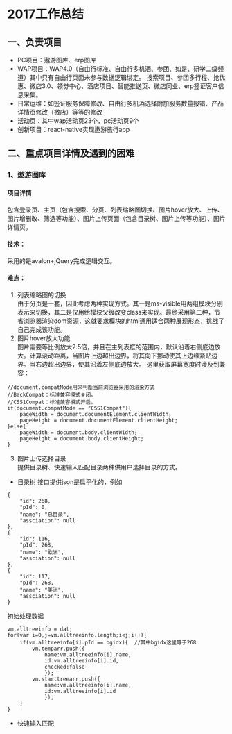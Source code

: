 # 2017工作总结

## 一、负责项目
* PC项目：遨游图库、erp图库
* WAP项目：WAP4.0（自由行标准、自由行多机酒、参团、如是、研学二级频道）其中只有自由行页面未参与数据逻辑绑定。
搜索项目、参团多行程、抢优惠、微店3.0、领劵中心、酒店项目、智能推送页、微店同业、erp签证客户信息采集。
* 日常运维：如签证服务保障修改、自由行多机酒选择附加服务数量报错、产品详情页修改（微店）等等的修改
* 活动页：其中wap活动页23个，pc活动页9个
* 创新项目：react-native实现遨游旅行app

## 二、重点项目详情及遇到的困难
### 1、遨游图库
#### 项目详情
包含登录页、主页（包含搜索、分页、列表缩略图切换、图片hover放大、上传、图片增删改、筛选等功能）、图片上传页面（包含目录树、图片上传等功能）、图片详情页。
#### 技术：
采用的是avalon+jQuery完成逻辑交互。
#### 难点：
1. 列表缩略图的切换<br>
由于分页是一套，因此考虑两种实现方式。其一是ms-visible用两组模块分别表示来切换，其二是仅用给模块父级改变class来实现。最终采用第二种，节省浏览器渲染dom资源，这就要求模块的html通用适合两种展现形态，挑战了自己完成该功能。
2. 图片hover放大功能<br>
图片需要等比例放大2.5倍，并且在主列表框的范围内，默认沿着右侧底边放大。计算滚动距离，当图片上边超出边界，将其向下挪动使其上边缘紧贴边界。当右边超出边界，使其沿着左侧底边放大。
这里获取屏幕宽度时涉及到兼容：
```
//document.compatMode用来判断当前浏览器采用的渲染方式
//BackCompat：标准兼容模式关闭。
//CSS1Compat：标准兼容模式开启。
if(document.compatMode == "CSS1Compat"){
    pageWidth = document.documentElement.clientWidth;
    pageHeight = document.documentElement.clientHeight;
}else{
    pageWidth = document.body.clientWidth;
    pageHeight = document.body.clientHeight;
}
```
3. 图片上传选择目录<br>
提供目录树、快速输入匹配目录两种供用户选择目录的方式。
* 目录树
接口提供json是扁平化的，例如
```
{
    "id": 268, 
    "pId": 0, 
    "name": "总目录",
    "assciation": null
}, 
{
    "id": 116, 
    "pId": 268, 
    "name": "欧洲", 
    "assciation": null
}, 
{
    "id": 117, 
    "pId": 268, 
    "name": "美洲", 
    "assciation": null
}
```
初始处理数据
```
vm.alltreeinfo = dat;
for(var i=0,j=vm.alltreeinfo.length;i<j;i++){
    if(vm.alltreeinfo[i].pId == bgidx){  //其中bgidx这里等于268
        vm.temparr.push({
        	name:vm.alltreeinfo[i].name,
        	id:vm.alltreeinfo[i].id,
        	checked:false
        	});
        vm.starttreearr.push({
        	name:vm.alltreeinfo[i].name,
        	id:vm.alltreeinfo[i].id
        	});
    }
}
```

* 快速输入匹配
























